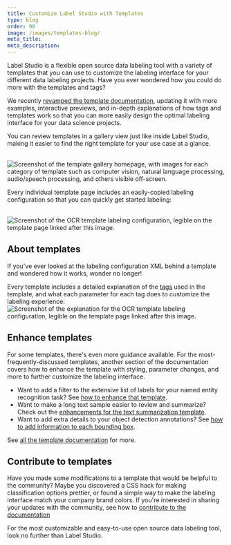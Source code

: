 ```yaml
---
title: Customize Label Studio with Templates
type: blog
order: 90
image: /images/templates-blog/
meta_title: 
meta_description: 
---
```


Label Studio is a flexible open source data labeling tool with a variety of templates that you can use to customize the labeling interface for your different data labeling projects. Have you ever wondered how you could do more with the templates and tags? 

We recently [revamped the template documentation](/templates), updating it with more examples, interactive previews, and in-depth explanations of how tags and templates work so that you can more easily design the optimal labeling interface for your data science projects.

You can review templates in a gallery view just like inside Label Studio, making it easier to find the right template for your use case at a glance.

<br/><img src="/images/templates-blog/templates-gallery-tight.png" alt="Screenshot of the template gallery homepage, with images for each category of template such as computer vision, natural language processing, audio/speech processing, and others visible off-screen." class="gif-border" width="" height="" />

Every individual template page includes an easily-copied labeling configuration so that you can quickly get started labeling:

<br/><img src="/images/templates-blog/template-ocr-config.png" alt="Screenshot of the OCR template labeling configuration, legible on the template page linked after this image." class="gif-border" width="" height="" />

## About templates

If you've ever looked at the labeling configuration XML behind a template and wondered how it works, wonder no longer!

Every template includes a detailed explanation of the [tags](/tags) used in the template, and what each parameter for each tag does to customize the labeling experience:
<br/><img src="/images/templates-blog/template-ocr-about.png" alt="Screenshot of the explanation for the OCR template labeling configuration, legible on the template page linked after this image." class="gif-border" width="" height="" />

## Enhance templates 

For some templates, there's even more guidance available. For the most-frequently-discussed templates, another section of the documentation covers how to enhance the template with styling, parameter changes, and more to further customize the labeling interface. 

- Want to add a filter to the extensive list of labels for your named entity recognition task? See [how to enhance that template](/templates/named_entity.html).
- Want to make a long text sample easier to review and summarize? Check out the [enhancements for the text summarization template](/templates/text_summarization.html).
- Want to add extra details to your object detection annotations? See [how to add information to each bounding box](/templates/image_bbox.html). 

See [all the template documentation](/templates) for more. 

## Contribute to templates

Have you made some modifications to a template that would be helpful to the community? Maybe you discovered a CSS hack for making classification options prettier, or found a simple way to make the labeling interface match your company brand colors. If you're interested in sharing your updates with the community, see how to [contribute to the documentation](https://github.com/heartexlabs/label-studio/blob/master/docs/CONTRIBUTING.md)

For the most customizable and easy-to-use open source data labeling tool, look no further than Label Studio. 
